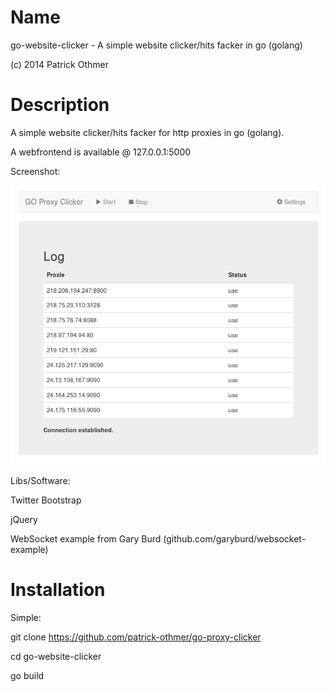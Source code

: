 Name
====

go-website-clicker - A simple website clicker/hits facker in go (golang)

(c) 2014 Patrick Othmer

Description
===========

A simple website clicker/hits facker for http proxies in go (golang).

A webfrontend is available @ 127.0.0.1:5000

Screenshot:

![Screenshot](/Screenshot.png?raw=true "Screenshot")

Libs/Software:

Twitter Bootstrap

jQuery

WebSocket example from Gary Burd (github.com/garyburd/websocket-example)

Installation
============

Simple:

git clone https://github.com/patrick-othmer/go-proxy-clicker

cd go-website-clicker

go build